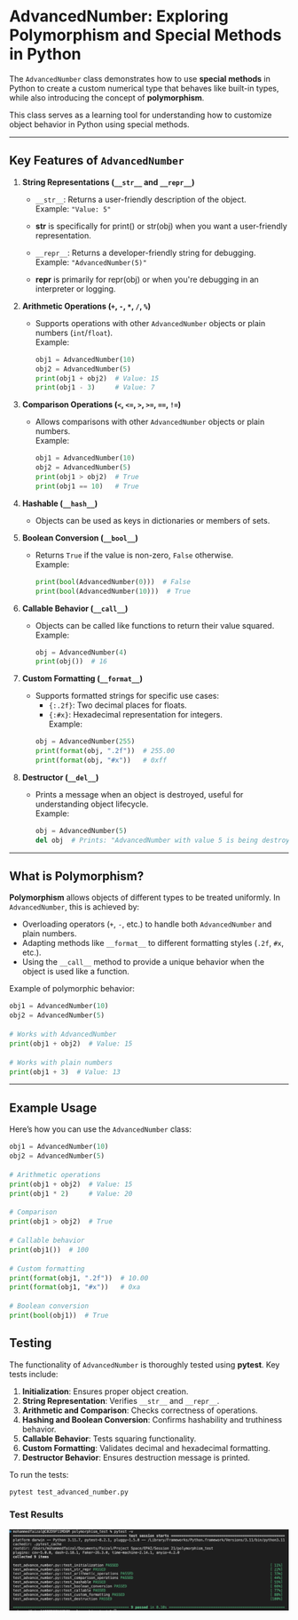 # AdvancedNumber: Exploring Polymorphism and Special Methods in Python

The `AdvancedNumber` class demonstrates how to use **special methods** in Python to create a custom numerical type that behaves like built-in types, while also introducing the concept of **polymorphism**.

This class serves as a learning tool for understanding how to customize object behavior in Python using special methods.

---

## Key Features of `AdvancedNumber`

1. **String Representations (`__str__` and `__repr__`)**  
   - `__str__`: Returns a user-friendly description of the object.  
     Example: `"Value: 5"`  
   - __str__ is specifically for print() or str(obj) when you want a user-friendly representation.
   
   - `__repr__`: Returns a developer-friendly string for debugging.  
     Example: `"AdvancedNumber(5)"`
    - __repr__ is primarily for repr(obj) or when you're debugging in an interpreter or logging.

2. **Arithmetic Operations (`+`, `-`, `*`, `/`, `%`)**  
   - Supports operations with other `AdvancedNumber` objects or plain numbers (`int`/`float`).  
     Example:  
     ```python
     obj1 = AdvancedNumber(10)
     obj2 = AdvancedNumber(5)
     print(obj1 + obj2)  # Value: 15
     print(obj1 - 3)     # Value: 7
     ```

3. **Comparison Operations (`<`, `<=`, `>`, `>=`, `==`, `!=`)**  
   - Allows comparisons with other `AdvancedNumber` objects or plain numbers.  
     Example:  
     ```python
     obj1 = AdvancedNumber(10)
     obj2 = AdvancedNumber(5)
     print(obj1 > obj2)  # True
     print(obj1 == 10)   # True
     ```

4. **Hashable (`__hash__`)**  
   - Objects can be used as keys in dictionaries or members of sets.  

5. **Boolean Conversion (`__bool__`)**  
   - Returns `True` if the value is non-zero, `False` otherwise.  
     Example:  
     ```python
     print(bool(AdvancedNumber(0)))  # False
     print(bool(AdvancedNumber(10)))  # True
     ```

6. **Callable Behavior (`__call__`)**  
   - Objects can be called like functions to return their value squared.  
     Example:  
     ```python
     obj = AdvancedNumber(4)
     print(obj())  # 16
     ```

7. **Custom Formatting (`__format__`)**  
   - Supports formatted strings for specific use cases:  
     - `{:.2f}`: Two decimal places for floats.  
     - `{:#x}`: Hexadecimal representation for integers.  
     Example:  
     ```python
     obj = AdvancedNumber(255)
     print(format(obj, ".2f"))  # 255.00
     print(format(obj, "#x"))   # 0xff
     ```

8. **Destructor (`__del__`)**  
   - Prints a message when an object is destroyed, useful for understanding object lifecycle.  
     Example:  
     ```python
     obj = AdvancedNumber(5)
     del obj  # Prints: "AdvancedNumber with value 5 is being destroyed"
     ```

---

## What is Polymorphism?

**Polymorphism** allows objects of different types to be treated uniformly. In `AdvancedNumber`, this is achieved by:
- Overloading operators (`+`, `-`, etc.) to handle both `AdvancedNumber` and plain numbers.
- Adapting methods like `__format__` to different formatting styles (`.2f`, `#x`, etc.).
- Using the `__call__` method to provide a unique behavior when the object is used like a function.

Example of polymorphic behavior:
```python
obj1 = AdvancedNumber(10)
obj2 = AdvancedNumber(5)

# Works with AdvancedNumber
print(obj1 + obj2)  # Value: 15

# Works with plain numbers
print(obj1 + 3)  # Value: 13
```

---

## Example Usage

Here’s how you can use the `AdvancedNumber` class:

```python
obj1 = AdvancedNumber(10)
obj2 = AdvancedNumber(5)

# Arithmetic operations
print(obj1 + obj2)  # Value: 15
print(obj1 * 2)     # Value: 20

# Comparison
print(obj1 > obj2)  # True

# Callable behavior
print(obj1())  # 100

# Custom formatting
print(format(obj1, ".2f"))  # 10.00
print(format(obj1, "#x"))   # 0xa

# Boolean conversion
print(bool(obj1))  # True
```


## Testing

The functionality of `AdvancedNumber` is thoroughly tested using **pytest**. Key tests include:

1. **Initialization**: Ensures proper object creation.
2. **String Representation**: Verifies `__str__` and `__repr__`.
3. **Arithmetic and Comparison**: Checks correctness of operations.
4. **Hashing and Boolean Conversion**: Confirms hashability and truthiness behavior.
5. **Callable Behavior**: Tests squaring functionality.
6. **Custom Formatting**: Validates decimal and hexadecimal formatting.
7. **Destructor Behavior**: Ensures destruction message is printed.

To run the tests:
```bash
pytest test_advanced_number.py
```
### Test Results

![alt text](image.png)
